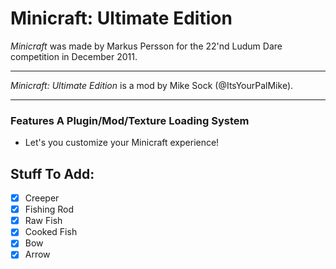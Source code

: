 # Minicraft: Ultimate Edition

*Minicraft* was made by Markus Persson for the 22'nd Ludum Dare competition in December 2011.

---

*Minicraft: Ultimate Edition* is a mod by Mike Sock (@ItsYourPalMike).

---

### Features A Plugin/Mod/Texture Loading System
* Let's you customize your Minicraft experience!

## Stuff To Add:
- [x] Creeper 
- [x] Fishing Rod
- [x] Raw Fish
- [x] Cooked Fish
- [x] Bow
- [x] Arrow
